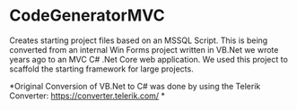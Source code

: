 # CodeGeneratorMVC
Creates starting project files based on an MSSQL Script. This is being converted from an internal Win Forms project written in VB.Net we wrote years ago to an MVC C# .Net Core web application. We used this project to scaffold the starting framework for large projects. 

*Original Conversion of VB.Net to C# was done by using the Telerik Converter: https://converter.telerik.com/ *
